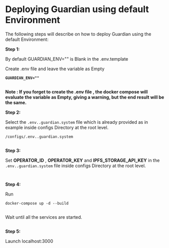 # Deploying Guardian using default Environment

The following steps will describe on how to deploy Guardian using the default Environment:

**Step 1:**

&#x20;By default GUARDIAN\_ENV="" is Blank in the .env.template&#x20;

Create .env file and leave the variable as Empty

<pre><code><strong>GUARDIAN_ENV=""
</strong></code></pre>

<figure><img src="https://lh4.googleusercontent.com/c_vawEODtE2kE9u1_FUQ9fTXnoLeJXxQcnXzCJH10f4S8pu8IHFLzqNQ6kd0oiAT_wMztfa-e00TtX6HhxxcUbsdkq6-_ky09zRA9vV47wuwUpX6YFtT9T79dWlvEvqCi_zJgqH5tHkUmOZfiHbh7z4" alt=""><figcaption></figcaption></figure>

**Note : If you forget to create the .env file , the docker compose will evaluate the variable as Empty, giving a warning, but the end result will be the same.**

**Step 2:**&#x20;

Select the `.env..guardian.system` file which is already provided as in example inside configs Directory at the root level.

```
/configs/.env..guardian.system
```

<figure><img src="https://lh5.googleusercontent.com/LtN1YP13dedYCdXYeNUrDPEA_Keluq8cUkbFoQH5N3aGG-OpgQLJjn05tjeTbyX3ZzKWe5vdCbsVpRCtBy9XJkWM_WapNc19bXjWVkm_hHQJN_8qTW-voQMm-_KYXerC8fxzehrwAXIOmBpn5xdP2sk" alt=""><figcaption></figcaption></figure>

**Step 3:**

Set **OPERATOR\_ID** , **OPERATOR\_KEY** and **IPFS\_STORAGE\_API\_KEY** in the `.env..guardian.system` file inside configs Directory at the root level.&#x20;

<figure><img src="https://lh6.googleusercontent.com/_q-coqUYOlkrz0W4o8jRpNGAiyrrjGoghQVPSmWeiyxAeThm_nvWZWA2BGIURIeai6ElSQE4xE3HmKTggph13rmrPl5T8xcXYkzk8DC-17DMrjnhjIQmt1aOFgm-SpWTB4tKll4qwJZPbtSJFO2lzfY" alt=""><figcaption></figcaption></figure>

<figure><img src="https://lh6.googleusercontent.com/dt5Jneew1VdxU86C-hgGeBvSyzt0YnImkYHBAaEIWCTpO0nrYkFy70usQ29N2MGv76woI1v6J2ZDf0c9oKUqLJwGPnP_u0S5lNAkZyv0jDlRBnpUfq5SI60_fIVkhyuW97Jzwk0PY0Uxo3GygHO_nnM" alt=""><figcaption></figcaption></figure>

**Step 4:**

Run

```
docker-compose up -d --build
```

<figure><img src="https://lh3.googleusercontent.com/ugoPsYDdHwBs2IKtryjI6Gt84Ax_r94cZHzo9CnkZcGDnJiCPAliPpfo5b7Qh7VfZHSaYez2YM7qwwPdliWgukCWJgMcZZW8wjAfUIsnPePYYqUYlcd2vyhj33A3OzAHNFHCdKnVg1wJ9lOMpRcOZVc" alt=""><figcaption></figcaption></figure>

Wait until all the services are started.&#x20;

<figure><img src="https://lh6.googleusercontent.com/WdapNk_pxZsQ-yD2rvgnwbMav8J41abPmzPwVhGMbzWEHslm5S8q63nLKZkOuHnRSDcSb8BpEU9BpffvIE-nwsvAHHLbMA0MjG45jTOHubq8WEktfN_lS3lJphhghIWHJW6_xsJKgKH60EUP26zEgoo" alt=""><figcaption></figcaption></figure>

**Step 5:**

&#x20;Launch localhost:3000

<figure><img src="https://lh3.googleusercontent.com/Wg9Qt4eo4PEpKhqEU7hnKNwoDo9o_Ui66yYulgnbUryrL473q-dHVBUMYJQlf0jkVTKVJWX5_WnXTWeAXbjV6VXXkDPyYIZVxaIEDiWrSnB8Zot9-1hO5tnhreQp4vqEUyraNrwLWNsK3ajHNvWBlUA" alt=""><figcaption></figcaption></figure>

